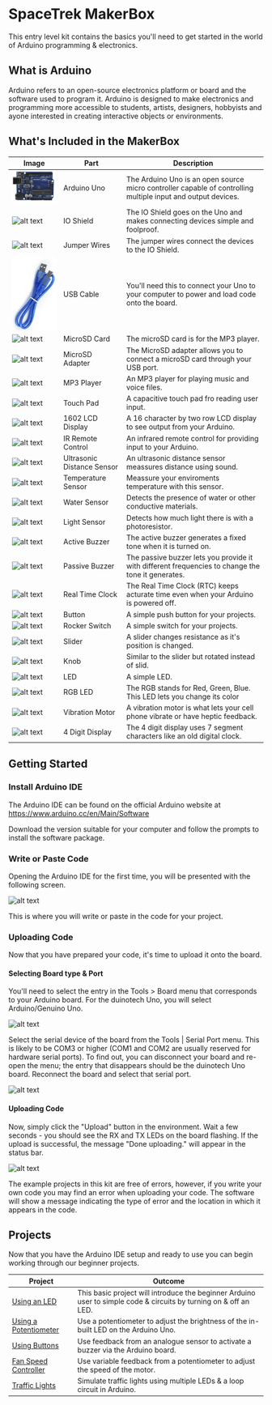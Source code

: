 # SpaceTrek MakerBox

This entry level kit contains the basics you'll need to get started in the world of Arduino programming & electronics.

## What is Arduino
Arduino refers to an open-source electronics platform or board and the software used to program it. Arduino is designed to make electronics and programming more accessible to students, artists, designers, hobbyists and ayone interested in creating interactive objects or environments.

## What's Included in the MakerBox

| Image          | Part | Description  		|
| ------------- | ------------- |---------------------|
| ![Arduino Uno](extras/images/uno-board.jpg "Arduino Uno") | Arduino Uno | The Arduino Uno is an open source micro controller capable of controlling multiple input and output devices. |
| ![alt text](images/uno-board.jpg "IO Shield") | IO Shield | The IO Shield goes on the Uno and makes connecting devices simple and foolproof. |
| ![alt text](images/uno-board.jpg "Jumper Wires") | Jumper Wires | The jumper wires connect the devices to the IO Shield. |
| ![alt text](extras/images/usb-cable.jpg "USB Cable") | USB Cable | You'll need this to connect your Uno to your computer to power and load code onto the board. |
| ![alt text](images/uno-board.jpg "MicroSD Card") | MicroSD Card | The microSD card is for the MP3 player. |
| ![alt text](images/uno-board.jpg "MicroSD Adapter") | MicroSD Adapter | The MicroSD adapter allows you to connect a microSD card through your USB port. |
| ![alt text](images/uno-board.jpg "MP3 Player") | MP3 Player | An MP3 player for playing music and voice files. |
| ![alt text](images/uno-board.jpg "Touch Pad") | Touch Pad | A capacitive touch pad fro reading user input. |
| ![alt text](images/uno-board.jpg "1602 LCD Display") | 1602 LCD Display | A 16 character by two row LCD display to see output from your Arduino. |
| ![alt text](images/uno-board.jpg "IR Remote Control") | IR Remote Control | An infrared remote control for providing input to your Arduino. |
| ![alt text](images/uno-board.jpg "Ultrasonic Distance Sensor") | Ultrasonic Distance Sensor | An ultrasonic distance sensor meassures distance using sound. |
| ![alt text](images/uno-board.jpg "Temperature Sensor") | Temperature Sensor | Meassure your enviroments temperature with this sensor. |
| ![alt text](images/uno-board.jpg "Water Sensor") | Water Sensor | Detects the presence of water or other conductive materials. |
| ![alt text](images/uno-board.jpg "Light Sensor") | Light Sensor | Detects how much light there is with a photoresistor. |
| ![alt text](images/uno-board.jpg "Active Buzzer") | Active Buzzer | The active buzzer generates a fixed tone when it is turned on. |
| ![alt text](images/uno-board.jpg "Passive Buzzer") | Passive Buzzer | The passive buzzer lets you provide it with different frequencies to change the tone it generates. |
| ![alt text](images/uno-board.jpg "Real Time Clock") | Real Time Clock | The Real Time Clock (RTC) keeps acturate time even when your Arduino is powered off. |
| ![alt text](images/uno-board.jpg "Button") | Button | A simple push button for your projects. |
| ![alt text](images/uno-board.jpg "Rocker Switch") | Rocker Switch | A simple switch for your projects. |
| ![alt text](images/uno-board.jpg "Slider") | Slider | A slider changes resistance as it's position is changed. |
| ![alt text](images/uno-board.jpg "Knob") | Knob | Similar to the slider but rotated instead of slid. |
| ![alt text](images/uno-board.jpg "LED") | LED | A simple LED. |
| ![alt text](images/uno-board.jpg "RGB LED") | RGB LED | The RGB stands for Red, Green, Blue. This LED lets you change its color |
| ![alt text](images/uno-board.jpg "Vibration Motor") | Vibration Motor | A vibration motor is what lets your cell phone vibrate or have heptic feedback. |
| ![alt text](images/uno-board.jpg "4 Digit Display") | 4 Digit Display | The 4 digit display uses 7 segment characters like an old digital clock. |

## Getting Started

### Install Arduino IDE
The Arduino IDE can be found on the official Arduino website at https://www.arduino.cc/en/Main/Software

Download the version suitable for your computer and follow the prompts to install the software package.

### Write or Paste Code 
Opening the Arduino IDE for the first time, you will be presented with the following screen.

![alt text](images/ide-main.png "IDE Main Screen")

This is where you will write or paste in the code for your project.

### Uploading Code
Now that you have prepared your code, it's time to upload it onto the board.

#### Selecting Board type & Port
You'll need to select the entry in the Tools > Board menu that corresponds to your Arduino board. For the duinotech Uno, you will select Arduino/Genuino Uno.

![alt text](images/board-type.png "Board Type")

Select the serial device of the board from the Tools | Serial Port menu. This is likely to be COM3 or higher (COM1 and COM2 are usually reserved for hardware serial ports). To find out, you can disconnect your board and re-open the menu; the entry that disappears should be the duinotech Uno board. Reconnect the board and select that serial port.

![alt text](images/selecting-port.png "Selecting Port")

#### Uploading Code
Now, simply click the "Upload" button in the environment. Wait a few seconds - you should see the RX and TX LEDs on the board flashing. If the upload is successful, the message "Done uploading." will appear in the status bar. 

![alt text](images/uploading.png "Uploading Code")

The example projects in this kit are free of errors, however, if you write your own code you may find an error when uploading your code. The software will show a message indicating the type of error and the location in which it appears in the code.

## Projects
Now that you have the Arduino IDE setup and ready to use you can begin working through our beginner projects.

| Project          | Outcome |
| ------------- |---------------------|
| [Using an LED](https://github.com/) | This basic project will introduce the beginner Arduino user to simple code & circuits by turning on & off an LED. |
| [Using a Potentiometer](https://github.com/) | Use a potentiometer to adjust the brightness of the in-built LED on the Arduino Uno. |
| [Using Buttons](https://github.com/) | Use feedback from an analogue sensor to activate a buzzer via the Arduino board. |
| [Fan Speed Controller](https://github.com/) | Use variable feedback from a potentiometer to adjust the speed of the motor. |
| [Traffic Lights](https://github.com/) | Simulate traffic lights using multiple LEDs & a loop circuit in Arduino. |
